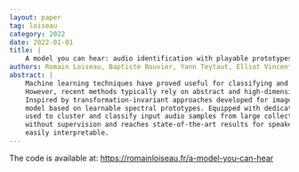 ```yaml
---
layout: paper
tag: loiseau
category: 2022
date: 2022-01-01
title: |
    A model you can hear: audio identification with playable prototypes 
authors: Romain Loiseau, Baptiste Bouvier, Yann Teytaut, Elliot Vincent, Mathieu Aubry, Loic Landrieu
abstract: |
    Machine learning techniques have proved useful for classifying and analyzing audio content. 
    However, recent methods typically rely on abstract and high-dimensional representations that are difficult to interpret. 
    Inspired by transformation-invariant approaches developed for image and 3D data, we propose an audio identification 
    model based on learnable spectral prototypes. Equipped with dedicated transformation networks, these prototypes can be 
    used to cluster and classify input audio samples from large collections of sounds. Our model can be trained with or 
    without supervision and reaches state-of-the-art results for speaker and instrument identification, while remaining 
    easily interpretable. 
---
```


The code is available at: https://romainloiseau.fr/a-model-you-can-hear